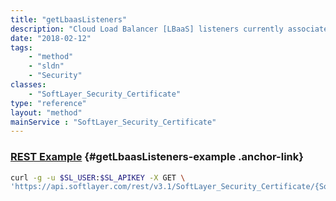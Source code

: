 ```yaml
---
title: "getLbaasListeners"
description: "Cloud Load Balancer [LBaaS] listeners currently associated with the certificate."
date: "2018-02-12"
tags:
    - "method"
    - "sldn"
    - "Security"
classes:
    - "SoftLayer_Security_Certificate"
type: "reference"
layout: "method"
mainService : "SoftLayer_Security_Certificate"
---
```


### [REST Example](#getLbaasListeners-example) <a href="/article/rest/"><i class="fas fa-question"></i></a> {#getLbaasListeners-example .anchor-link} 
```bash
curl -g -u $SL_USER:$SL_APIKEY -X GET \
'https://api.softlayer.com/rest/v3.1/SoftLayer_Security_Certificate/{SoftLayer_Security_CertificateID}/getLbaasListeners'
```
